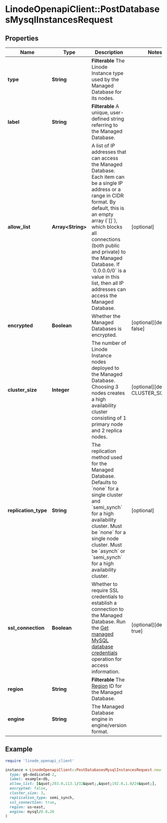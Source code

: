 # LinodeOpenapiClient::PostDatabasesMysqlInstancesRequest

## Properties

| Name | Type | Description | Notes |
| ---- | ---- | ----------- | ----- |
| **type** | **String** | __Filterable__ The Linode Instance type used by the Managed Database for its nodes. |  |
| **label** | **String** | __Filterable__ A unique, user-defined string referring to the Managed Database. |  |
| **allow_list** | **Array&lt;String&gt;** | A list of IP addresses that can access the Managed Database. Each item can be a single IP address or a range in CIDR format.  By default, this is an empty array (&#x60;[]&#x60;), which blocks all connections (both public and private) to the Managed Database.  If &#x60;0.0.0.0/0&#x60; is a value in this list, then all IP addresses can access the Managed Database. | [optional] |
| **encrypted** | **Boolean** | Whether the Managed Databases is encrypted. | [optional][default to false] |
| **cluster_size** | **Integer** | The number of Linode Instance nodes deployed to the Managed Database.  Choosing 3 nodes creates a high availability cluster consisting of 1 primary node and 2 replica nodes. | [optional][default to CLUSTER_SIZE::N1] |
| **replication_type** | **String** | The replication method used for the Managed Database.  Defaults to &#x60;none&#x60; for a single cluster and &#x60;semi_synch&#x60; for a high availability cluster.  Must be &#x60;none&#x60; for a single node cluster.  Must be &#x60;asynch&#x60; or &#x60;semi_synch&#x60; for a high availability cluster. | [optional] |
| **ssl_connection** | **Boolean** | Whether to require SSL credentials to establish a connection to the Managed Database.  Run the [Get managed MySQL database credentials](https://techdocs.akamai.com/linode-api/reference/get-databases-mysql-instance-credentials) operation for access information. | [optional][default to true] |
| **region** | **String** | __Filterable__ The [Region](https://techdocs.akamai.com/linode-api/reference/get-regions) ID for the Managed Database. |  |
| **engine** | **String** | The Managed Database engine in engine/version format. |  |

## Example

```ruby
require 'linode_openapi_client'

instance = LinodeOpenapiClient::PostDatabasesMysqlInstancesRequest.new(
  type: g6-dedicated-2,
  label: example-db,
  allow_list: [&quot;203.0.113.1/32&quot;,&quot;192.0.1.0/24&quot;],
  encrypted: false,
  cluster_size: 3,
  replication_type: semi_synch,
  ssl_connection: true,
  region: us-east,
  engine: mysql/8.0.26
)
```

